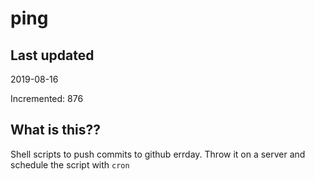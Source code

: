 # ping

## Last updated
2019-08-16

Incremented: 876

## What is this??
Shell scripts to push commits to github errday. Throw it on a server and schedule the script with `cron`
